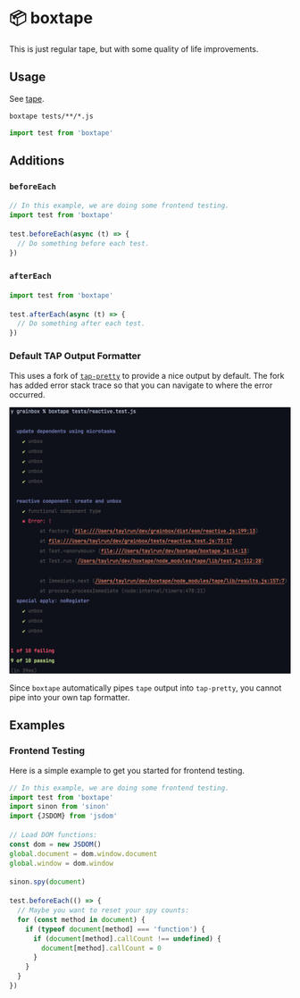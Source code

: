 # 📦 boxtape

This is just regular tape, but with some quality of life improvements.

## Usage

See [tape](https://www.npmjs.com/package/tape).

```shell
boxtape tests/**/*.js
```

```js
import test from 'boxtape'
```

## Additions

### `beforeEach`

```js
// In this example, we are doing some frontend testing.
import test from 'boxtape'

test.beforeEach(async (t) => {
  // Do something before each test.
})
```

### `afterEach`

```js
import test from 'boxtape'

test.afterEach(async (t) => {
  // Do something after each test.
})
```

### Default TAP Output Formatter

This uses a fork of [`tap-pretty`](https://www.npmjs.com/package/tap-pretty) to provide a nice output by default. The fork has added error stack trace so that you can navigate to where the error occurred.

![error example](./images/error.png)

Since `boxtape` automatically pipes `tape` output into `tap-pretty`, you cannot pipe into your own tap formatter. 

## Examples

### Frontend Testing 

Here is a simple example to get you started for frontend testing.

```js
// In this example, we are doing some frontend testing.
import test from 'boxtape'
import sinon from 'sinon'
import {JSDOM} from 'jsdom'

// Load DOM functions:
const dom = new JSDOM()
global.document = dom.window.document
global.window = dom.window

sinon.spy(document)

test.beforeEach(() => {
  // Maybe you want to reset your spy counts:
  for (const method in document) {
    if (typeof document[method] === 'function') {
      if (document[method].callCount !== undefined) {
        document[method].callCount = 0
      }
    }
  }
})
```